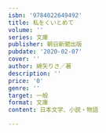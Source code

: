 ```yaml
---
isbn: '9784022649492'
title: 私をくいとめて
volume: ''
series: 文庫
publisher: 朝日新聞出版
pubdate: '2020-02-07'
cover: ''
author: 綿矢りさ／著
description: ''
price: '0'
genre: ''
target: 一般
format: 文庫
content: 日本文学、小説・物語

---
```

